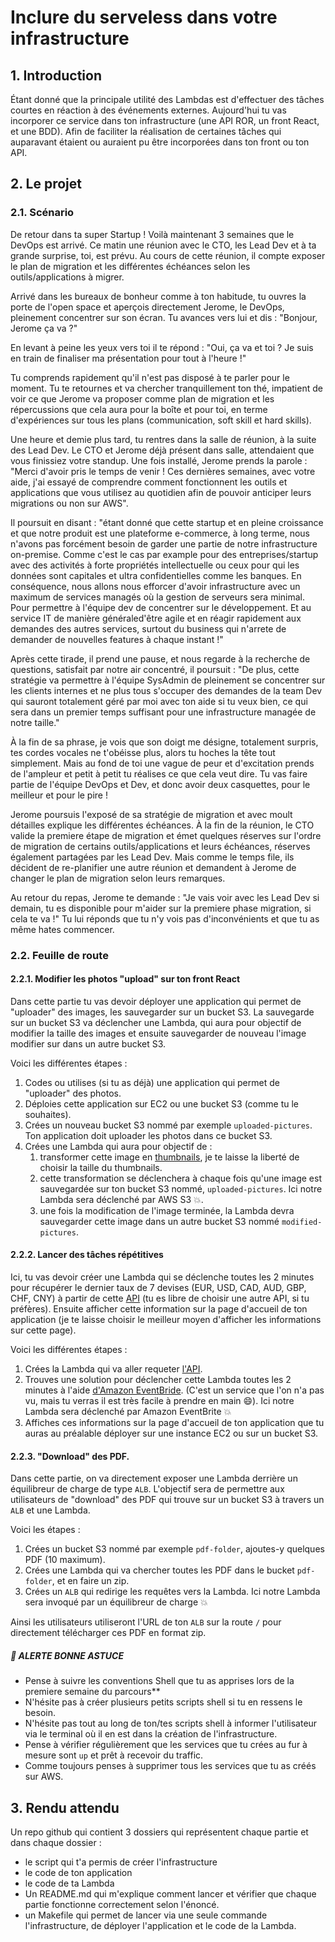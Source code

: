 # Inclure du serveless dans votre infrastructure

## 1. Introduction
Étant donné que la principale utilité des Lambdas est d'effectuer des tâches courtes en réaction à des événements externes.
Aujourd'hui tu vas incorporer ce service dans ton infrastructure (une API ROR, un front React, et une BDD).
Afin de faciliter la réalisation de certaines tâches qui auparavant étaient ou auraient pu être incorporées dans ton front ou ton API.

## 2. Le projet
### 2.1. Scénario
De retour dans ta super Startup ! Voilà maintenant 3 semaines que le DevOps est arrivé.
Ce matin une réunion avec le CTO, les Lead Dev et à ta grande surprise, toi, est prévu.
Au cours de cette réunion, il compte exposer le plan de migration et les différentes échéances selon les outils/applications à migrer.

Arrivé dans les bureaux de bonheur comme à ton habitude, tu ouvres la porte de l'open space et aperçois directement Jerome, le DevOps, pleinement concentrer sur son écran.
Tu avances vers lui et dis : "Bonjour, Jerome ça va ?"

En levant à peine les yeux vers toi il te répond : "Oui, ça va et toi ? Je suis en train de finaliser ma présentation pour tout à l'heure !"

Tu comprends rapidement qu'il n'est pas disposé à te parler pour le moment. 
Tu te retournes et va chercher tranquillement ton thé, impatient de voir ce que Jerome va proposer comme plan de migration et les répercussions que cela aura pour la boîte et pour toi, en terme d'expériences sur tous les plans (communication, soft skill et hard skills).

Une heure et demie plus tard, tu rentres dans la salle de réunion, à la suite des Lead Dev.
Le CTO et Jerome déjà présent dans salle, attendaient que vous finissiez votre standup.
Une fois installé, Jerome prends la parole : "Merci d'avoir pris le temps de venir ! 
Ces dernières semaines, avec votre aide, j'ai essayé de comprendre comment fonctionnent les outils et applications que vous utilisez au quotidien
afin de pouvoir anticiper leurs migrations ou non sur AWS".

Il poursuit en disant : "étant donné que cette startup et en pleine croissance 
et que notre produit est une plateforme e-commerce, à long terme, 
nous n'avons pas forcément besoin de garder une partie de notre infrastructure on-premise.
Comme c'est le cas par example pour des entreprises/startup avec des activités 
à forte propriétés intellectuelle ou ceux pour qui les données sont capitales 
et ultra confidentielles comme les banques.
En conséquence, nous allons nous efforcer d'avoir infrastructure avec un maximum de services managés 
où la gestion de serveurs sera minimal. Pour permettre à l'équipe dev de concentrer sur le développement. 
Et au service IT de manière généraled'être agile et en réagir rapidement aux demandes des autres services, surtout du business qui n'arrete de demander de nouvelles features à chaque instant !"

Après cette tirade, il prend une pause, et nous regarde à la recherche de questions, satisfait par notre air concentré, il poursuit :
"De plus, cette stratégie va permettre à l'équipe SysAdmin de pleinement se concentrer sur les clients internes 
et ne plus tous s'occuper des demandes de la team Dev qui sauront totalement 
géré par moi avec ton aide si tu veux bien, ce qui sera dans un premier temps suffisant pour une infrastructure managée de notre taille."

À la fin de sa phrase, je vois que son doigt me désigne, totalement surpris, 
tes cordes vocales ne t'obéisse plus, alors tu hoches la tête tout simplement.
Mais au fond de toi une vague de peur et d'excitation prends de l'ampleur et petit à petit tu réalises ce que cela veut dire.
Tu vas faire partie de l'équipe DevOps et Dev, et donc avoir deux casquettes, pour le meilleur et pour le pire !

Jerome poursuis l'exposé de sa stratégie de migration et avec moult détailles explique les différentes échéances. 
À la fin de la réunion, le CTO valide la premiere étape de migration et émet quelques réserves sur l'ordre de migration 
de certains outils/applications et leurs échéances, réserves également partagées par les Lead Dev.
Mais comme le temps file, ils décident de re-planifier une autre réunion et demandent à Jerome de changer le plan de migration selon leurs remarques. 

Au retour du repas, Jerome te demande : "Je vais voir avec les Lead Dev si demain, tu es disponible pour m'aider sur la premiere phase migration, si cela te va !"
Tu lui réponds que tu n'y vois pas d'inconvénients et que tu as même hates commencer.

### 2.2. Feuille de route
#### 2.2.1. Modifier les photos "upload" sur ton front React
Dans cette partie tu vas devoir déployer une application qui permet de "uploader" des images,
les sauvegarder sur un bucket S3.
La sauvegarde sur un bucket S3 va déclencher une Lambda, 
qui aura pour objectif de modifier la taille des images et ensuite sauvegarder de nouveau l'image modifier sur dans un autre bucket S3.

Voici les différentes étapes : 
1. Codes ou utilises (si tu as déjà) une application qui permet de "uploader" des photos.
2. Déploies cette application sur EC2 ou une bucket S3 (comme tu le souhaites).
3. Crées un nouveau bucket S3 nommé par exemple `uploaded-pictures`. Ton application doit uploader les photos dans ce bucket S3.
4. Crées une Lambda qui aura pour objectif de :
   1. transformer cette image en [thumbnails](https://www.techtarget.com/whatis/definition/thumbnail), je te laisse la liberté de choisir la taille du thumbnails.
   2. cette transformation se déclenchera à chaque fois qu'une image est sauvegardée sur ton bucket S3 nommé, `uploaded-pictures`. Ici notre Lambda sera déclenché par AWS S3 💥.
   3. une fois la modification de l'image terminée, la Lambda devra sauvegarder cette image dans un autre bucket S3 nommé `modified-pictures`.


#### 2.2.2. Lancer des tâches répétitives
Ici, tu vas devoir créer une Lambda qui se déclenche toutes les 2 minutes 
pour récupérer le dernier taux de 7 devises (EUR, USD, CAD, AUD, GBP, CHF, CNY) 
à partir de cette [API](https://www.abstractapi.com/exchange-rate-api#docs) 
(tu es libre de choisir une autre API, si tu préfères). 
Ensuite afficher cette information sur la page d'accueil de ton application (je te laisse choisir le meilleur moyen d'afficher les informations sur cette page).

Voici les différentes étapes :
1. Crées la Lambda qui va aller requeter [l'API](https://www.abstractapi.com/exchange-rate-api#docs).
2. Trouves une solution pour déclencher cette Lambda toutes les 2 minutes à l'aide [d'Amazon EventBride](https://docs.aws.amazon.com/eventbridge/latest/userguide/eb-create-rule-schedule.html).
   (C'est un service que l'on n'a pas vu, mais tu verras il est très facile à prendre en main 😄). 
   Ici notre Lambda sera déclenché par Amazon EventBrite :boom:
3. Affiches ces informations sur la page d'accueil de ton application que tu auras au préalable déployer sur une instance EC2 ou sur un bucket S3.


#### 2.2.3. "Download" des PDF.
Dans cette partie, on va directement exposer une Lambda derrière un équilibreur de charge de type `ALB`.
L'objectif sera de permettre aux utilisateurs de "download" des PDF qui trouve sur un bucket S3 à travers un `ALB` et une Lambda.

Voici les étapes : 
1. Crées un bucket S3 nommé par exemple `pdf-folder`, ajoutes-y quelques PDF (10 maximum).
2. Crées une Lambda qui va chercher toutes les PDF dans le bucket  `pdf-folder`, et en faire un zip.
3. Crées un `ALB` qui redirige les requêtes vers la Lambda. Ici notre Lambda sera invoqué par un équilibreur de charge 💥

Ainsi les utilisateurs utiliseront l'URL de ton `ALB` sur la route `/` pour directement télécharger ces PDF en format zip.

##### 🚀 ALERTE BONNE ASTUCE
- Pense à suivre les conventions Shell que tu as apprises lors de la premiere semaine du parcours**
- N'hésite pas à créer plusieurs petits scripts shell si tu en ressens le besoin.
- N'hésite pas tout au long de ton/tes scripts shell à informer l'utilisateur via le terminal où il en est dans la création de l'infrastructure.
- Pense à vérifier régulièrement que les services que tu crées au fur à mesure sont `up` et prêt à recevoir du traffic.
- Comme toujours penses à supprimer tous les services que tu as créés sur AWS.

## 3. Rendu attendu
Un repo github qui contient 3 dossiers qui représentent chaque partie et dans chaque dossier :
- le script qui t'a permis de créer l'infrastructure
- le code de ton application
- le code de ta Lambda
- Un README.md qui m'explique comment lancer et vérifier que chaque partie fonctionne correctement selon l'énoncé.
- un Makefile qui permet de lancer via une seule commande l'infrastructure, de déployer l'application et le code de la Lambda.


